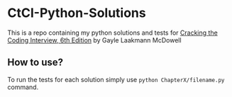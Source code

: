 # CtCI-Python-Solutions
This is a repo containing my python solutions and tests for [Cracking the Coding Interview, 6th Edition](http://www.crackingthecodinginterview.com/) by Gayle Laakmann McDowell

## How to use?
To run the tests for each solution simply use `python ChapterX/filename.py` command.